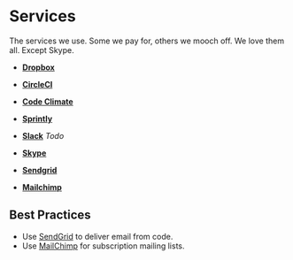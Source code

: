 Services
========

The services we use. Some we pay for, others we mooch off. We love them all.
Except Skype.

* **[Dropbox](dropbox)**
* **[CircleCI](circleci)**
* **[Code Climate](code_climate)**
* **[Sprintly](sprintly)**
* **[Slack](slack)**
_Todo_

* **[Skype](skype)**
* **[Sendgrid](sengrid)**
* **[Mailchimp](mailchimp)**

Best Practices
--------------

* Use [SendGrid](http://sendgrid.com) to deliver email from code.
* Use [MailChimp](http://mailchimp.com/) for subscription mailing lists.
